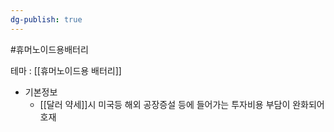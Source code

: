 ```yaml
---
dg-publish: true
---
```

#휴머노이드용배터리


테마 : [[휴머노이드용 배터리]]

- 기본정보
	- [[달러 약세]]시 미국등 해외 공장증설 등에 들어가는 투자비용 부담이 완화되어 호재